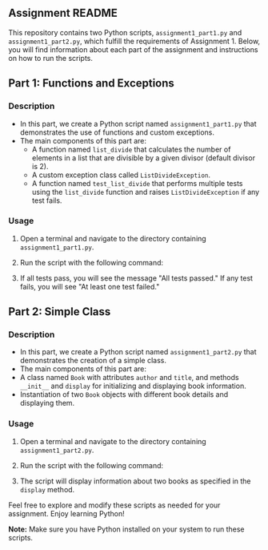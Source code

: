 ## Assignment README

This repository contains two Python scripts, `assignment1_part1.py` and `assignment1_part2.py`, which fulfill the requirements of Assignment 1. Below, you will find information about each part of the assignment and instructions on how to run the scripts.

## Part 1: Functions and Exceptions

### Description
- In this part, we create a Python script named `assignment1_part1.py` that demonstrates the use of functions and custom exceptions.
- The main components of this part are:
  - A function named `list_divide` that calculates the number of elements in a list that are divisible by a given divisor (default divisor is 2).
  - A custom exception class called `ListDivideException`.
  - A function named `test_list_divide` that performs multiple tests using the `list_divide` function and raises `ListDivideException` if any test fails.

### Usage
1. Open a terminal and navigate to the directory containing `assignment1_part1.py`.
2. Run the script with the following command:


3. If all tests pass, you will see the message "All tests passed." If any test fails, you will see "At least one test failed."

## Part 2: Simple Class

### Description
- In this part, we create a Python script named `assignment1_part2.py` that demonstrates the creation of a simple class.
- The main components of this part are:
- A class named `Book` with attributes `author` and `title`, and methods `__init__` and `display` for initializing and displaying book information.
- Instantiation of two `Book` objects with different book details and displaying them.

### Usage
1. Open a terminal and navigate to the directory containing `assignment1_part2.py`.
2. Run the script with the following command:


3. The script will display information about two books as specified in the `display` method.

Feel free to explore and modify these scripts as needed for your assignment. Enjoy learning Python!

**Note:** Make sure you have Python installed on your system to run these scripts.



